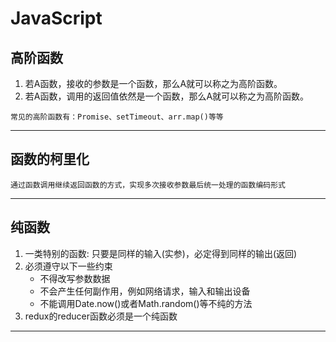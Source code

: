 # JavaScript
## 高阶函数
1. 若A函数，接收的参数是一个函数，那么A就可以称之为高阶函数。
2. 若A函数，调用的返回值依然是一个函数，那么A就可以称之为高阶函数。

`常见的高阶函数有：Promise、setTimeout、arr.map()等等`

---
## 函数的柯里化
`通过函数调用继续返回函数的方式，实现多次接收参数最后统一处理的函数编码形式`

---
## 纯函数
1. 一类特别的函数: 只要是同样的输入(实参)，必定得到同样的输出(返回)
2. 必须遵守以下一些约束  
    - 不得改写参数数据
    - 不会产生任何副作用，例如网络请求，输入和输出设备
    - 不能调用Date.now()或者Math.random()等不纯的方法  
3. redux的reducer函数必须是一个纯函数
---